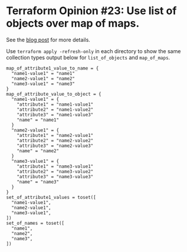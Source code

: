 # Terraform Opinion #23: Use list of objects over map of maps.

See the [blog post](https://jq1.io/posts/opinion_23) for more details.

Use `terraform apply -refresh-only` in each directory to show the same collection types output below for `list_of_objects` and `map_of_maps`.

```
map_of_attribute1_value_to_name = {
  "name1-value1" = "name1"
  "name2-value1" = "name2"
  "name3-value1" = "name3"
}
map_of_attribute_value_to_object = {
  "name1-value1" = {
    "attribute1" = "name1-value1"
    "attribute2" = "name1-value2"
    "attribute3" = "name1-value3"
    "name" = "name1"
  }
  "name2-value1" = {
    "attribute1" = "name2-value1"
    "attribute2" = "name2-value2"
    "attribute3" = "name2-value3"
    "name" = "name2"
  }
  "name3-value1" = {
    "attribute1" = "name3-value1"
    "attribute2" = "name3-value2"
    "attribute3" = "name3-value3"
    "name" = "name3"
  }
}
set_of_attribute1_values = toset([
  "name1-value1",
  "name2-value1",
  "name3-value1",
])
set_of_names = toset([
  "name1",
  "name2",
  "name3",
])
```
